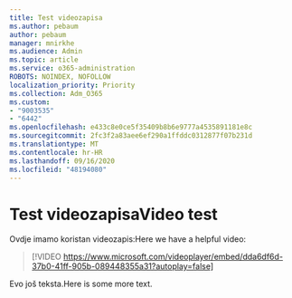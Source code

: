 ```yaml
---
title: Test videozapisa
ms.author: pebaum
author: pebaum
manager: mnirkhe
ms.audience: Admin
ms.topic: article
ms.service: o365-administration
ROBOTS: NOINDEX, NOFOLLOW
localization_priority: Priority
ms.collection: Adm_O365
ms.custom:
- "9003535"
- "6442"
ms.openlocfilehash: e433c8e0ce5f35409b8b6e9777a4535891181e8c
ms.sourcegitcommit: 2fc3f2a83aee6ef290a1ffddc0312877f07b231d
ms.translationtype: MT
ms.contentlocale: hr-HR
ms.lasthandoff: 09/16/2020
ms.locfileid: "48194080"
---
```

# <a name="video-test"></a><span data-ttu-id="ccb9a-102">Test videozapisa</span><span class="sxs-lookup"><span data-stu-id="ccb9a-102">Video test</span></span>

<span data-ttu-id="ccb9a-103">Ovdje imamo koristan videozapis:</span><span class="sxs-lookup"><span data-stu-id="ccb9a-103">Here we have a helpful video:</span></span>

>[!VIDEO https://www.microsoft.com/videoplayer/embed/dda6df6d-37b0-41ff-905b-089448355a31?autoplay=false]

<span data-ttu-id="ccb9a-104">Evo još teksta.</span><span class="sxs-lookup"><span data-stu-id="ccb9a-104">Here is some more text.</span></span>
